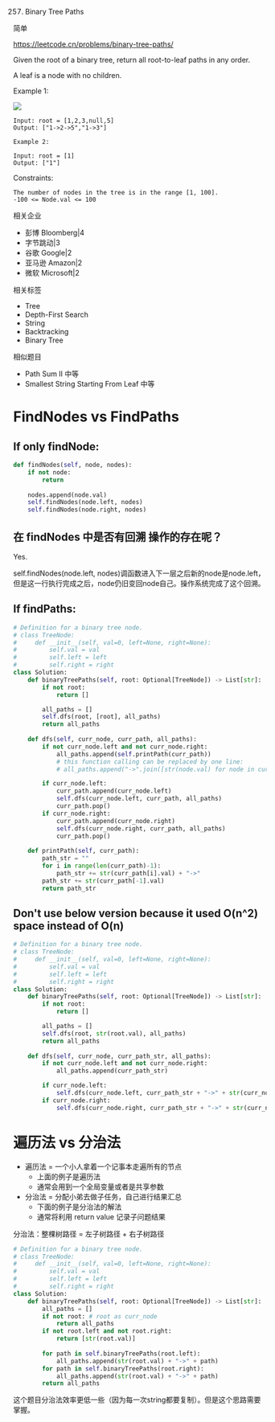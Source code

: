 257. Binary Tree Paths

简单

https://leetcode.cn/problems/binary-tree-paths/

Given the root of a binary tree, return all root-to-leaf paths in any order.

A leaf is a node with no children.

 

Example 1:

![](https://assets.leetcode.com/uploads/2021/03/12/paths-tree.jpg)

```
Input: root = [1,2,3,null,5]
Output: ["1->2->5","1->3"]

Example 2:

Input: root = [1]
Output: ["1"]
``` 

Constraints:
```
The number of nodes in the tree is in the range [1, 100].
-100 <= Node.val <= 100
```




相关企业

- 彭博 Bloomberg|4
- 字节跳动|3
- 谷歌 Google|2
- 亚马逊 Amazon|2
- 微软 Microsoft|2

相关标签
- Tree
- Depth-First Search
- String
- Backtracking
- Binary Tree

相似题目
- Path Sum II
中等
- Smallest String Starting From Leaf
中等

# FindNodes vs FindPaths

## If only findNode:
	
```py
def findNodes(self, node, nodes):
    if not node:
        return
    
    nodes.append(node.val)
    self.findNodes(node.left, nodes)
    self.findNodes(node.right, nodes)
```

## 在 findNodes 中是否有回溯 操作的存在呢？
Yes. 

self.findNodes(node.left, nodes)调函数进入下一层之后新的node是node.left， 但是这一行执行完成之后，node仍旧变回node自己。操作系统完成了这个回溯。


## If findPaths:

```py
# Definition for a binary tree node.
# class TreeNode:
#     def __init__(self, val=0, left=None, right=None):
#         self.val = val
#         self.left = left
#         self.right = right
class Solution:
    def binaryTreePaths(self, root: Optional[TreeNode]) -> List[str]:
        if not root:
            return []

        all_paths = []
        self.dfs(root, [root], all_paths)
        return all_paths
    
    def dfs(self, curr_node, curr_path, all_paths):
        if not curr_node.left and not curr_node.right:
            all_paths.append(self.printPath(curr_path))
            # this function calling can be replaced by one line:
            # all_paths.append("->".join([str(node.val) for node in curr_path]))

        if curr_node.left:
            curr_path.append(curr_node.left)
            self.dfs(curr_node.left, curr_path, all_paths)
            curr_path.pop()
        if curr_node.right:
            curr_path.append(curr_node.right)
            self.dfs(curr_node.right, curr_path, all_paths)
            curr_path.pop()
    
    def printPath(self, curr_path):
        path_str = ""
        for i in range(len(curr_path)-1):
            path_str += str(curr_path[i].val) + "->" 
        path_str += str(curr_path[-1].val)
        return path_str
```

## Don't use below version because it used O(n^2) space instead of O(n)

```py
# Definition for a binary tree node.
# class TreeNode:
#     def __init__(self, val=0, left=None, right=None):
#         self.val = val
#         self.left = left
#         self.right = right
class Solution:
    def binaryTreePaths(self, root: Optional[TreeNode]) -> List[str]:
        if not root:
            return []

        all_paths = []
        self.dfs(root, str(root.val), all_paths)
        return all_paths
    
    def dfs(self, curr_node, curr_path_str, all_paths):
        if not curr_node.left and not curr_node.right:
            all_paths.append(curr_path_str)

        if curr_node.left:
            self.dfs(curr_node.left, curr_path_str + "->" + str(curr_node.left.val), all_paths) # big space consumption
        if curr_node.right:
            self.dfs(curr_node.right, curr_path_str + "->" + str(curr_node.right.val), all_paths)
```

# 遍历法 vs 分治法

- 遍历法 = 一个小人拿着一个记事本走遍所有的节点 
  - 上面的例子是遍历法
  - 通常会用到一个全局变量或者是共享参数
- 分治法 = 分配小弟去做子任务，自己进行结果汇总
  - 下面的例子是分治法的解法
  - 通常将利用 return value 记录子问题结果

分治法：整棵树路径 = 左子树路径 + 右子树路径
```py
# Definition for a binary tree node.
# class TreeNode:
#     def __init__(self, val=0, left=None, right=None):
#         self.val = val
#         self.left = left
#         self.right = right
class Solution:
    def binaryTreePaths(self, root: Optional[TreeNode]) -> List[str]:
        all_paths = []
        if not root: # root as curr_node
            return all_paths
        if not root.left and not root.right:
            return [str(root.val)]
        
        for path in self.binaryTreePaths(root.left):
            all_paths.append(str(root.val) + "->" + path)
        for path in self.binaryTreePaths(root.right):
            all_paths.append(str(root.val) + "->" + path)
        return all_paths
```

这个题目分治法效率更低一些（因为每一次string都要复制）。但是这个思路需要掌握。